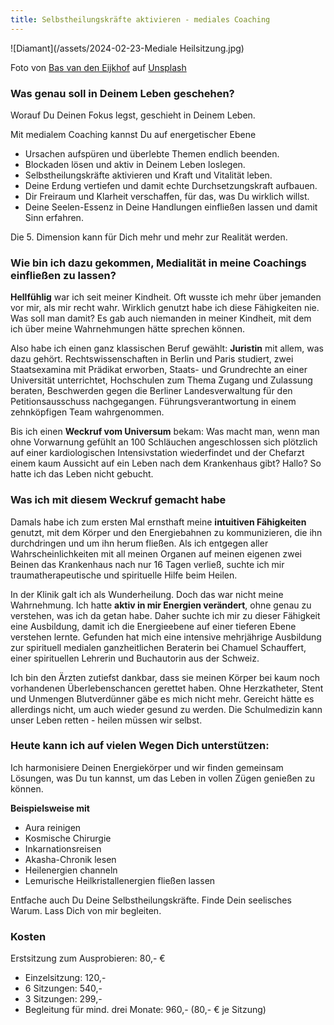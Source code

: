 ```yaml
---
title: Selbstheilungskräfte aktivieren - mediales Coaching
---
```

![Diamant](/assets/2024-02-23-Mediale Heilsitzung.jpg)

Foto von <a href="https://unsplash.com/de/@basvde?utm_content=creditCopyText&utm_medium=referral&utm_source=unsplash">Bas van den Eijkhof</a> auf <a href="https://unsplash.com/de/fotos/ein-diamant-der-auf-einem-steinhaufen-sitzt-ypk__5RJOBM?utm_content=creditCopyText&utm_medium=referral&utm_source=unsplash">Unsplash</a>
  
### Was genau soll in Deinem Leben geschehen?
Worauf Du Deinen Fokus legst, geschieht in Deinem Leben. 

Mit medialem Coaching kannst Du auf energetischer Ebene
- Ursachen aufspüren und überlebte Themen endlich beenden.
- Blockaden lösen und aktiv in Deinem Leben loslegen.
- Selbstheilungskräfte aktivieren und Kraft und Vitalität leben.
- Deine Erdung vertiefen und damit echte Durchsetzungskraft aufbauen.
- Dir Freiraum und Klarheit verschaffen, für das, was Du wirklich willst.
- Deine Seelen-Essenz in Deine Handlungen einfließen lassen und damit Sinn erfahren.

Die 5. Dimension kann für Dich mehr und mehr zur Realität werden. 

### Wie bin ich dazu gekommen, Medialität in meine Coachings einfließen zu lassen? 
**Hellfühlig** war ich seit meiner Kindheit. Oft wusste ich mehr über jemanden vor mir, als mir recht wahr. Wirklich genutzt habe ich diese Fähigkeiten nie. Was soll man damit? Es gab auch niemanden in meiner Kindheit, mit dem ich über meine Wahrnehmungen hätte sprechen können. 

Also habe ich einen ganz klassischen Beruf gewählt: **Juristin** mit allem, was dazu gehört. Rechtswissenschaften in Berlin und Paris studiert, zwei Staatsexamina mit Prädikat erworben, Staats- und Grundrechte an einer Universität unterrichtet, Hochschulen zum Thema Zugang und Zulassung beraten, Beschwerden gegen die Berliner Landesverwaltung für den Petitionsausschuss nachgegangen. Führungsverantwortung in einem zehnköpfigen Team wahrgenommen.

Bis ich einen **Weckruf vom Universum** bekam: Was macht man, wenn man ohne Vorwarnung gefühlt an 100 Schläuchen angeschlossen sich plötzlich auf einer kardiologischen Intensivstation wiederfindet und der Chefarzt einem kaum Aussicht auf ein Leben nach dem Krankenhaus gibt? Hallo? So hatte ich das Leben nicht gebucht. 

### Was ich mit diesem Weckruf gemacht habe
Damals habe ich zum ersten Mal ernsthaft meine **intuitiven Fähigkeiten** genutzt, mit dem Körper und den Energiebahnen zu kommunizieren, die ihn durchdringen und um ihn herum fließen. Als ich entgegen aller Wahrscheinlichkeiten mit all meinen Organen auf meinen eigenen zwei Beinen das Krankenhaus nach nur 16 Tagen verließ, suchte ich mir traumatherapeutische und spirituelle Hilfe beim Heilen. 

In der Klinik galt ich als Wunderheilung. Doch das war nicht meine Wahrnehmung. Ich hatte **aktiv in mir Energien verändert**, ohne genau zu verstehen, was ich da getan habe. Daher suchte ich mir zu dieser Fähigkeit eine Ausbildung, damit ich die Energieebene auf einer tieferen Ebene verstehen lernte. Gefunden hat mich eine intensive mehrjährige Ausbildung zur spirituell medialen ganzheitlichen Beraterin bei Chamuel Schauffert, einer spirituellen Lehrerin und Buchautorin aus der Schweiz.

Ich bin den Ärzten zutiefst dankbar, dass sie meinen Körper bei kaum noch vorhandenen Überlebenschancen gerettet haben. Ohne Herzkatheter, Stent und Unmengen Blutverdünner gäbe es mich nicht mehr. Gereicht hätte es allerdings nicht, um auch wieder gesund zu werden. Die Schulmedizin kann unser Leben retten - heilen müssen wir selbst. 

### Heute kann ich auf vielen Wegen Dich unterstützen: 
Ich harmonisiere Deinen Energiekörper und wir finden gemeinsam Lösungen, was Du tun kannst, um das Leben in vollen Zügen genießen zu können.

**Beispielsweise mit**
- Aura reinigen
- Kosmische Chirurgie
- Inkarnationsreisen
- Akasha-Chronik lesen
- Heilenergien channeln
- Lemurische Heilkristallenergien fließen lassen

Entfache auch Du Deine Selbstheilungskräfte. Finde Dein seelisches Warum. Lass Dich von mir begleiten. 

### Kosten
Erstsitzung zum Ausprobieren: 80,- €
- Einzelsitzung: 120,-
- 6 Sitzungen: 540,-
- 3 Sitzungen: 299,-
- Begleitung für mind. drei Monate: 960,- (80,- € je Sitzung) 


